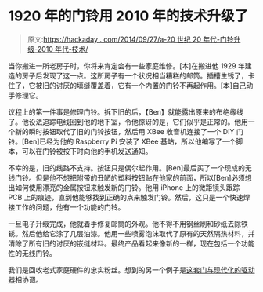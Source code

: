 # 1920 年的门铃用 2010 年的技术升级了

> 原文:[https://hackaday . com/2014/09/27/a-20 世纪 20 年代-门铃升级-2010 年代-技术/](https://hackaday.com/2014/09/27/a-1920s-doorbell-is-upgraded-with-2010s-technology/)

当你搬进一所老房子时，你将来肯定会有一些家庭维修。[本]在搬进他 1929 年建造的房子后发现了这一点。这所房子有一个状况相当糟糕的邮筒。插槽生锈了，卡住了，它被旧的讨厌的填缝覆盖着，它有一个内置的门铃不再起作用。[本]自己动手修理它。

议程上的第一件事是修理门铃。拆下旧的后，【Ben】就能露出原来的布绝缘线了。他设法追踪电线回到他的地下室，令他惊讶的是，它们似乎是正常的。他用一个新的瞬时按钮取代了旧的门铃按钮，然后用 XBee 收音机连接了一个 DIY 门铃。[Ben]已经为他的 Raspberry Pi 安装了 XBee 基站，所以他编写了一个脚本，可以在门铃被按下时向他的手机发送通知。

不幸的是，旧的线路不支持。按钮只是偶尔起作用。[Ben]最后买了一个现成的无线门铃。但是他不想把附带的丑陋的塑料按钮贴在他家的前面，所以[Ben]必须想出如何使用漂亮的金属按钮来触发新的门铃。他用 iPhone 上的微距镜头跟踪 PCB 上的痕迹，直到他能够找到正确的点来触发门铃。然后，这只是一个快速焊接工作的问题，他有一个功能的门铃。

一旦电子升级完成，他就着手修复邮筒的外观。他不得不用钢丝刷和砂纸去除铁锈。然后他给它涂了几层油漆。他用一些喷雾泡沫取代了原有的天然隔热材料，并清除了所有旧的讨厌的嵌缝材料。最终产品看起来像新的一样，现在包括一个功能性的无线门铃。

我们是回收老式家庭硬件的忠实粉丝。想到的另一个例子是[这套门与现代化的驱动器](http://hackaday.com/2010/09/01/replacing-the-driver-board-in-an-old-school-door-chime/)相协调。